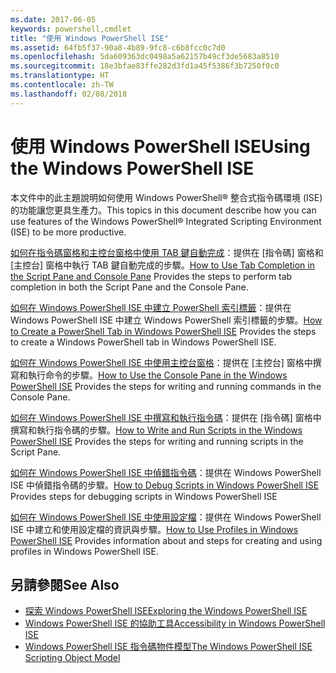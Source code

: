 ```yaml
---
ms.date: 2017-06-05
keywords: powershell,cmdlet
title: "使用 Windows PowerShell ISE"
ms.assetid: 64fb5f37-90a8-4b89-9fc8-c6b8fcc0c7d0
ms.openlocfilehash: 5da609363dc0498a5a62157b49cf3de5683a8510
ms.sourcegitcommit: 18e3bfae83ffe282d3fd1a45f5386f3b7250f0c0
ms.translationtype: HT
ms.contentlocale: zh-TW
ms.lasthandoff: 02/08/2018
---
```

# <a name="using-the-windows-powershell-ise"></a><span data-ttu-id="972f1-103">使用 Windows PowerShell ISE</span><span class="sxs-lookup"><span data-stu-id="972f1-103">Using the Windows PowerShell ISE</span></span>
<span data-ttu-id="972f1-104">本文件中的此主題說明如何使用 Windows PowerShell® 整合式指令碼環境 (ISE) 的功能讓您更具生產力。</span><span class="sxs-lookup"><span data-stu-id="972f1-104">This topics in this document describe how you can use features of the Windows PowerShell® Integrated Scripting Environment (ISE) to be more productive.</span></span>

<span data-ttu-id="972f1-105">[如何在指令碼窗格和主控台窗格中使用 TAB 鍵自動完成](How-to-Use-Tab-Completion-in-the-Script-Pane-and-Console-Pane.md)：提供在 [指令碼] 窗格和 [主控台] 窗格中執行 TAB 鍵自動完成的步驟。</span><span class="sxs-lookup"><span data-stu-id="972f1-105">[How to Use Tab Completion in the Script Pane and Console Pane](How-to-Use-Tab-Completion-in-the-Script-Pane-and-Console-Pane.md) Provides the steps to perform tab completion in both the Script Pane and the Console Pane.</span></span>

<span data-ttu-id="972f1-106">[如何在 Windows PowerShell ISE 中建立 PowerShell 索引標籤](How-to-Create-a-PowerShell-Tab-in-Windows-PowerShell-ISE.md)：提供在 Windows PowerShell ISE 中建立 Windows PowerShell 索引標籤的步驟。</span><span class="sxs-lookup"><span data-stu-id="972f1-106">[How to Create a PowerShell Tab in Windows PowerShell ISE](How-to-Create-a-PowerShell-Tab-in-Windows-PowerShell-ISE.md) Provides the steps to create a Windows PowerShell tab in Windows PowerShell ISE.</span></span>

<span data-ttu-id="972f1-107">[如何在 Windows PowerShell ISE 中使用主控台窗格](How-to-Use-the-Console-Pane-in-the-Windows-PowerShell-ISE.md)：提供在 [主控台] 窗格中撰寫和執行命令的步驟。</span><span class="sxs-lookup"><span data-stu-id="972f1-107">[How to Use the Console Pane in the Windows PowerShell ISE](How-to-Use-the-Console-Pane-in-the-Windows-PowerShell-ISE.md) Provides the steps for writing and running commands in the Console Pane.</span></span>

<span data-ttu-id="972f1-108">[如何在 Windows PowerShell ISE 中撰寫和執行指令碼](How-to-Write-and-Run-Scripts-in-the-Windows-PowerShell-ISE.md)：提供在 [指令碼] 窗格中撰寫和執行指令碼的步驟。</span><span class="sxs-lookup"><span data-stu-id="972f1-108">[How to Write and Run Scripts in the Windows PowerShell ISE](How-to-Write-and-Run-Scripts-in-the-Windows-PowerShell-ISE.md) Provides the steps for writing and running scripts in the Script Pane.</span></span>

<span data-ttu-id="972f1-109">[如何在 Windows PowerShell ISE 中偵錯指令碼](How-to-Debug-Scripts-in-Windows-PowerShell-ISE.md)：提供在 Windows PowerShell ISE 中偵錯指令碼的步驟。</span><span class="sxs-lookup"><span data-stu-id="972f1-109">[How to Debug Scripts in Windows PowerShell ISE](How-to-Debug-Scripts-in-Windows-PowerShell-ISE.md) Provides steps for debugging scripts in Windows PowerShell ISE</span></span>

<span data-ttu-id="972f1-110">[如何在 Windows PowerShell ISE 中使用設定檔](How-to-Use-Profiles-in-Windows-PowerShell-ISE.md)：提供在 Windows PowerShell ISE 中建立和使用設定檔的資訊與步驟。</span><span class="sxs-lookup"><span data-stu-id="972f1-110">[How to Use Profiles in Windows PowerShell ISE](How-to-Use-Profiles-in-Windows-PowerShell-ISE.md) Provides information about and steps for creating and using profiles in Windows PowerShell ISE.</span></span>

## <a name="see-also"></a><span data-ttu-id="972f1-111">另請參閱</span><span class="sxs-lookup"><span data-stu-id="972f1-111">See Also</span></span>
- [<span data-ttu-id="972f1-112">探索 Windows PowerShell ISE</span><span class="sxs-lookup"><span data-stu-id="972f1-112">Exploring the Windows PowerShell ISE</span></span>](../../getting-started/fundamental/Exploring-the-Windows-PowerShell-ISE.md)
- [<span data-ttu-id="972f1-113">Windows PowerShell ISE 的協助工具</span><span class="sxs-lookup"><span data-stu-id="972f1-113">Accessibility in Windows PowerShell ISE</span></span>](../../setup/Accessibility-in-Windows-PowerShell-ISE.md)
- [<span data-ttu-id="972f1-114">Windows PowerShell ISE 指令碼物件模型</span><span class="sxs-lookup"><span data-stu-id="972f1-114">The Windows PowerShell ISE Scripting Object Model</span></span>](https://technet.microsoft.com/en-us/library/69b047d0-da79-413e-b948-8e45d05d1f85)

